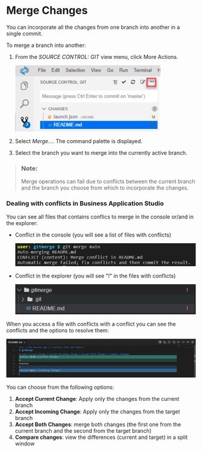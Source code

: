 <!-- loio588c283f301c42bf94871d3ba6f47f92 -->

# Merge Changes

You can incorporate all the changes from one branch into another in a single commit.

To merge a branch into another:

1.  From the *SOURCE CONTROL: GIT* view menu, click More Actions.

    ![](images/Git_More_Actions_button_5a1fc7b.png)

2.  Select *Merge...*. The command palette is displayed.
3.  Select the branch you want to merge into the currently active branch.

> ### Note:  
> Merge operations can fail due to conflicts between the current branch and the branch you choose from which to incorporate the changes.

### Dealing with conflicts in Business Application Studio

You can see all files that contains conflics to merge in the console or/and in the explorer:

- Conflict in the console (you will see a list of files with conflicts)

   ![](images/merge_conflict_in_console_588c283.PNG)

- Conflict in the explorer (you will see "!" in the files with conflicts)

   ![](images/Merge_conflict_in_explorer_588c283.PNG)

When you access a file with conflicts with a conflict you can see the conflicts and the options to resolve them:

   ![](images/Merge_conflict_resolution_588c283.PNG)

You can choose from the following options:

1.  **Accept Current Change**: Apply only the changes from the current branch
2.  **Accept Incoming Change**: Apply only the changes from the target branch
3.  **Accept Both Changes**: merge both changes (the first one from the current branch and the second from the target branch)
4.  **Compare changes**: view the differences (current and target) in a split window
